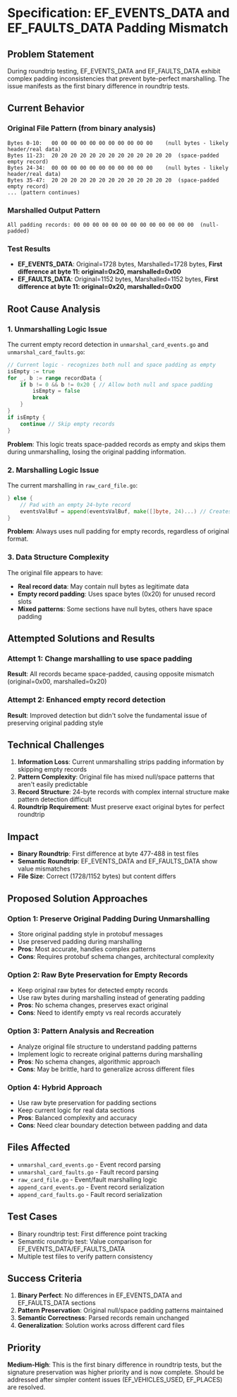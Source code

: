 # Specification: EF_EVENTS_DATA and EF_FAULTS_DATA Padding Mismatch

## Problem Statement

During roundtrip testing, EF_EVENTS_DATA and EF_FAULTS_DATA exhibit complex padding inconsistencies that prevent byte-perfect marshalling. The issue manifests as the first binary difference in roundtrip tests.

## Current Behavior

### Original File Pattern (from binary analysis)

```
Bytes 0-10:   00 00 00 00 00 00 00 00 00 00 00    (null bytes - likely header/real data)
Bytes 11-23:  20 20 20 20 20 20 20 20 20 20 20 20 20  (space-padded empty record)
Bytes 24-34:  00 00 00 00 00 00 00 00 00 00 00    (null bytes - likely header/real data)
Bytes 35-47:  20 20 20 20 20 20 20 20 20 20 20 20 20  (space-padded empty record)
... (pattern continues)
```

### Marshalled Output Pattern

```
All padding records: 00 00 00 00 00 00 00 00 00 00 00 00 00  (null-padded)
```

### Test Results

- **EF_EVENTS_DATA**: Original=1728 bytes, Marshalled=1728 bytes, **First difference at byte 11: original=0x20, marshalled=0x00**
- **EF_FAULTS_DATA**: Original=1152 bytes, Marshalled=1152 bytes, **First difference at byte 11: original=0x20, marshalled=0x00**

## Root Cause Analysis

### 1. Unmarshalling Logic Issue

The current empty record detection in `unmarshal_card_events.go` and `unmarshal_card_faults.go`:

```go
// Current logic - recognizes both null and space padding as empty
isEmpty := true
for _, b := range recordData {
    if b != 0 && b != 0x20 { // Allow both null and space padding
        isEmpty = false
        break
    }
}
if isEmpty {
    continue // Skip empty records
}
```

**Problem**: This logic treats space-padded records as empty and skips them during unmarshalling, losing the original padding information.

### 2. Marshalling Logic Issue

The current marshalling in `raw_card_file.go`:

```go
} else {
    // Pad with an empty 24-byte record
    eventsValBuf = append(eventsValBuf, make([]byte, 24)...) // Creates null padding
}
```

**Problem**: Always uses null padding for empty records, regardless of original format.

### 3. Data Structure Complexity

The original file appears to have:

- **Real record data**: May contain null bytes as legitimate data
- **Empty record padding**: Uses space bytes (0x20) for unused record slots
- **Mixed patterns**: Some sections have null bytes, others have space padding

## Attempted Solutions and Results

### Attempt 1: Change marshalling to use space padding

**Result**: All records became space-padded, causing opposite mismatch (original=0x00, marshalled=0x20)

### Attempt 2: Enhanced empty record detection

**Result**: Improved detection but didn't solve the fundamental issue of preserving original padding style

## Technical Challenges

1. **Information Loss**: Current unmarshalling strips padding information by skipping empty records
2. **Pattern Complexity**: Original file has mixed null/space patterns that aren't easily predictable
3. **Record Structure**: 24-byte records with complex internal structure make pattern detection difficult
4. **Roundtrip Requirement**: Must preserve exact original bytes for perfect roundtrip

## Impact

- **Binary Roundtrip**: First difference at byte 477-488 in test files
- **Semantic Roundtrip**: EF_EVENTS_DATA and EF_FAULTS_DATA show value mismatches
- **File Size**: Correct (1728/1152 bytes) but content differs

## Proposed Solution Approaches

### Option 1: Preserve Original Padding During Unmarshalling

- Store original padding style in protobuf messages
- Use preserved padding during marshalling
- **Pros**: Most accurate, handles complex patterns
- **Cons**: Requires protobuf schema changes, architectural complexity

### Option 2: Raw Byte Preservation for Empty Records

- Keep original raw bytes for detected empty records
- Use raw bytes during marshalling instead of generating padding
- **Pros**: No schema changes, preserves exact original
- **Cons**: Need to identify empty vs real records accurately

### Option 3: Pattern Analysis and Recreation

- Analyze original file structure to understand padding patterns
- Implement logic to recreate original patterns during marshalling
- **Pros**: No schema changes, algorithmic approach
- **Cons**: May be brittle, hard to generalize across different files

### Option 4: Hybrid Approach

- Use raw byte preservation for padding sections
- Keep current logic for real data sections
- **Pros**: Balanced complexity and accuracy
- **Cons**: Need clear boundary detection between padding and data

## Files Affected

- `unmarshal_card_events.go` - Event record parsing
- `unmarshal_card_faults.go` - Fault record parsing
- `raw_card_file.go` - Event/fault marshalling logic
- `append_card_events.go` - Event record serialization
- `append_card_faults.go` - Fault record serialization

## Test Cases

- Binary roundtrip test: First difference point tracking
- Semantic roundtrip test: Value comparison for EF_EVENTS_DATA/EF_FAULTS_DATA
- Multiple test files to verify pattern consistency

## Success Criteria

1. **Binary Perfect**: No differences in EF_EVENTS_DATA and EF_FAULTS_DATA sections
2. **Pattern Preservation**: Original null/space padding patterns maintained
3. **Semantic Correctness**: Parsed records remain unchanged
4. **Generalization**: Solution works across different card files

## Priority

**Medium-High**: This is the first binary difference in roundtrip tests, but the signature preservation was higher priority and is now complete. Should be addressed after simpler content issues (EF_VEHICLES_USED, EF_PLACES) are resolved.
